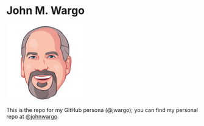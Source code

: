 # John M. Wargo

![my face](images/jmw-avatar.png)

This is the repo for my GitHub persona (@jwargo); you can find my personal repo at [@johnwargo](https://github.com/johnwargo).
